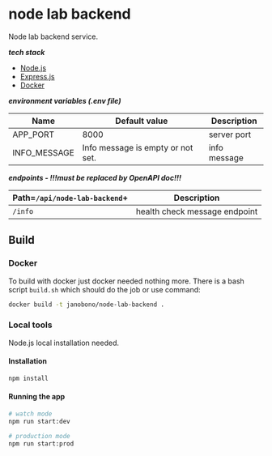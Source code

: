 # node lab backend

Node lab backend service.

***tech stack***

* [Node.js](https://nodejs.org)
* [Express.js](https://expressjs.com/)
* [Docker](https://www.docker.com)

***environment variables (.env file)***

|Name|Default value|Description|
|---|---|---|
|APP_PORT|8000|server port|
|INFO_MESSAGE|Info message is empty or not set.|info message|

***endpoints - !!!must be replaced by OpenAPI doc!!!***

|Path=`/api/node-lab-backend`+|Description|
|---|---|
|`/info`|health check message endpoint|

## Build

### Docker

To build with docker just docker needed nothing more. There is a bash script `build.sh` which should do the job or use command:

```bash
docker build -t janobono/node-lab-backend .
```

### Local tools

Node.js local installation needed.

#### Installation

```bash
npm install
```

#### Running the app

```bash
# watch mode
npm run start:dev

# production mode
npm run start:prod
```
